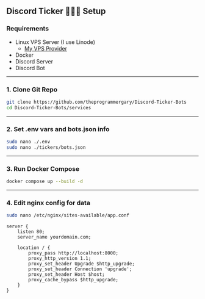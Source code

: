 ## Discord Ticker 🤖🤖🤖 Setup

### Requirements

- Linux VPS Server (I use Linode)
  - [My VPS Provider](https://www.linode.com/lp/refer/?r=3eabea16dddc74fdc11ae5d0a73cd919c1ed1ae0)
- Docker
- Discord Server
- Discord Bot

---

### 1. Clone Git Repo

```bash
git clone https://github.com/theprogrammergary/Discord-Ticker-Bots
cd Discord-Ticker-Bots/services
```

---

### 2. Set .env vars and bots.json info

```bash
sudo nano ./.env
sudo nano ./tickers/bots.json
```
---

### 3. Run Docker Compose

```bash
docker compose up --build -d
```

---

### 4. Edit nginx config for data

```bash
sudo nano /etc/nginx/sites-available/app.conf
```

```nginx
server {
    listen 80;
    server_name yourdomain.com;

    location / {
        proxy_pass http://localhost:8000;
        proxy_http_version 1.1;
        proxy_set_header Upgrade $http_upgrade;
        proxy_set_header Connection 'upgrade';
        proxy_set_header Host $host;
        proxy_cache_bypass $http_upgrade;
    }
}
```
